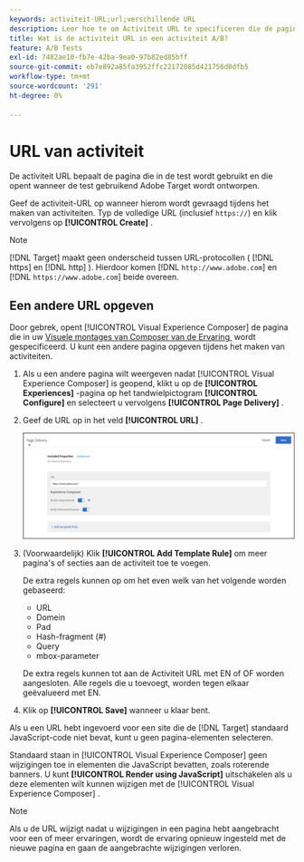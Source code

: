 ```yaml
---
keywords: activiteit-URL;url;verschillende URL
description: Leer hoe te om Activiteit URL te specificeren die de pagina bepaalt die in de test wordt gebruikt en die opent wanneer de test gebruikend  [!DNL Adobe Target] wordt ontworpen.
title: Wat is de activiteit URL in een activiteit A/B?
feature: A/B Tests
exl-id: 7482ae10-fb7e-42ba-9ea0-97b82ed85bff
source-git-commit: eb7e892a85fa3952ffc22172085d421756d0dfb5
workflow-type: tm+mt
source-wordcount: '291'
ht-degree: 0%

---
```


# URL van activiteit

De activiteit URL bepaalt de pagina die in de test wordt gebruikt en die opent wanneer de test gebruikend Adobe Target wordt ontworpen.

Geef de activiteit-URL op wanneer hierom wordt gevraagd tijdens het maken van activiteiten. Typ de volledige URL (inclusief `https://`) en klik vervolgens op **[!UICONTROL Create]** .

>[!NOTE]
>
>[!DNL Target] maakt geen onderscheid tussen URL-protocollen ( [!DNL https] en [!DNL http] ). Hierdoor komen [!DNL `http://www.adobe.com`] en [!DNL `https://www.adobe.com`] beide overeen.

## Een andere URL opgeven

Door gebrek, opent [!UICONTROL Visual Experience Composer] de pagina die in uw [&#x200B; Visuele montages van Composer van de Ervaring &#x200B;](/help/main/administrating-target/visual-experience-composer-set-up.md) wordt gespecificeerd. U kunt een andere pagina opgeven tijdens het maken van activiteiten.

1. Als u een andere pagina wilt weergeven nadat [!UICONTROL Visual Experience Composer] is geopend, klikt u op de **[!UICONTROL Experiences]** -pagina op het tandwielpictogram **[!UICONTROL Configure]** en selecteert u vervolgens **[!UICONTROL Page Delivery]** .

1. Geef de URL op in het veld **[!UICONTROL URL]** .

   ![&#x200B; de dialoogdoos van de Levering van de Pagina &#x200B;](/help/main/c-activities/t-test-ab/t-test-create-ab/assets/url-config-new.png)

1. (Voorwaardelijk) Klik **[!UICONTROL Add Template Rule]** om meer pagina&#39;s of secties aan de activiteit toe te voegen.

   De extra regels kunnen op om het even welk van het volgende worden gebaseerd:

   * URL
   * Domein
   * Pad
   * Hash-fragment (#)
   * Query
   * mbox-parameter

   De extra regels kunnen tot aan de Activiteit URL met EN of OF worden aangesloten. Alle regels die u toevoegt, worden tegen elkaar geëvalueerd met EN.

1. Klik op **[!UICONTROL Save]** wanneer u klaar bent.

Als u een URL hebt ingevoerd voor een site die de [!DNL Target] standaard JavaScript-code niet bevat, kunt u geen pagina-elementen selecteren.

Standaard staan in [!UICONTROL Visual Experience Composer] geen wijzigingen toe in elementen die JavaScript bevatten, zoals roterende banners. U kunt **[!UICONTROL Render using JavaScript]** uitschakelen als u deze elementen wilt kunnen wijzigen met de [!UICONTROL Visual Experience Composer] .

>[!NOTE]
>
>Als u de URL wijzigt nadat u wijzigingen in een pagina hebt aangebracht voor een of meer ervaringen, wordt de ervaring opnieuw ingesteld met de nieuwe pagina en gaan de aangebrachte wijzigingen verloren.
